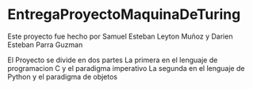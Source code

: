# EntregaProyectoMaquinaDeTuring

Este proyecto fue hecho por Samuel Esteban Leyton Muñoz y Darien Esteban Parra Guzman 
>
>
El Proyecto se divide en dos partes
La primera en el lenguaje de programacion C y el paradigma imperativo 
La segunda en el lenguaje de Python y el paradigma de objetos

